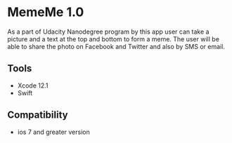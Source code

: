 # MemeMe 1.0

As a part of Udacity Nanodegree program by this app user can take a picture and a text at the top and bottom to form a meme. The user will be able to share the photo on Facebook and Twitter and also by SMS or email.

## Tools
- Xcode 12.1
- Swift

## Compatibility
- ios 7 and greater version

